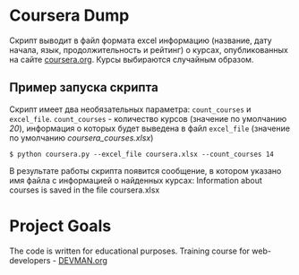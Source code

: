 # Coursera Dump

Скрипт выводит в файл формата excel информацию (название, дату начала, язык, продолжительность и рейтинг) о курсах, опубликованных на сайте [coursera.org](https://www.coursera.org). Курсы выбираются случайным образом.

## Пример запуска скрипта
Скрипт имеет два необязательных параметра: `count_courses` и `excel_file`. 
`count_courses` - количество курсов (значение по умолчанию _20_), информация о которых будет выведена в файл `excel_file` (значение по умолчанию _coursera\_courses.xlsx_)

    $ python coursera.py --excel_file coursera.xlsx --count_courses 14
В результате работы скрипта появится сообщение, в котором указано имя файла с информацией о найденных курсах:
    Information about courses is saved in the file coursera.xlsx

# Project Goals

The code is written for educational purposes. Training course for web-developers - [DEVMAN.org](https://devman.org)
